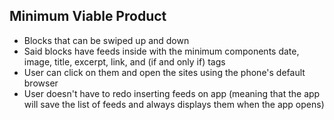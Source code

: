 
## Minimum Viable Product
- Blocks that can be swiped up and down
- Said blocks have feeds inside with the minimum components date, image, title, excerpt, link, and (if and only if) tags
- User can click on them and open the sites using the phone's default browser
- User doesn't have to redo inserting feeds on app (meaning that the app will save the list of feeds and always displays them when the app opens)